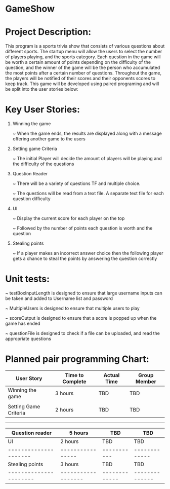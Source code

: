 # GameShow

# Project Description:

This program is a sports trivia show that consists of various questions about different sports. The startup menu will allow the users to select the number of players playing, and the sports category. Each question in the game will be worth a certain amount of points depending on the difficulty of the question, and the winner of the game will be the person who accumulated the most points after a certain number of questions. Throughout the game, the players will be notified of their scores and their opponents scores to keep track. This game will be developed using paired programing and will be split into the user stories below:

# Key User Stories:
   1. Winning the game

      ~ When the game ends, the results are displayed along with a message offering another game to the users
   2. Setting game Criteria

      ~ The initial Player will decide the amount of players will be playing and the difficulty of the questions

   3. Question Reader

      ~ There will be a variety of questions TF and multiple choice.

      ~ The questions will be read from a text file. A separate text file for each question difficulty

   4. UI

      ~ Display the current score for each player on the top

      ~ Followed by the number of points each question is worth and the question

   5. Stealing points

      ~ If a player makes an incorrect answer choice then the following player gets a chance to steal the points by answering the question correctly

# Unit tests:
  ~ testBoxInputLength is designed to ensure that large username inputs can be taken and added to Username list and password

  ~ MultipleUsers is designed to ensure that multiple users to play

  ~ scoreOutput is designed to ensure that a score is popped up when the game has ended

  ~ questionFile is designed to check if a file can be uploaded, and read the appropriate questions



# Planned pair programming Chart:

User Story            | Time to Complete | Actual Time | Group Member
----------------------|------------------|-------------|--------------
Winning the game      | 3 hours          | TBD         | TBD
                      |                  |             | 
Setting Game Criteria | 2 hours          | TBD         | TBD
----------------------------------------------------------------------
Question reader       | 5 hours          | TBD         | TBD
--------------------- | ---------------- | ----------- | -------------
UI                    | 2 hours          | TBD         | TBD
--------------------- | ---------------- | ----------- | -------------
Stealing points       | 3 hours          | TBD         | TBD
----------------------|------------------|-------------|--------------
